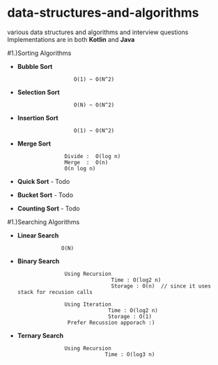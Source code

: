 # data-structures-and-algorithms
various data structures and algorithms and interview questions
Implementations are in both **Kotlin** and **Java**

#1.)Sorting Algorithms
- **Bubble Sort**     

                        O(1) ~ O(N^2)
- **Selection Sort**   

                        O(N) ~ O(N^2)
- **Insertion Sort**     
                        
                        O(1) ~ O(N^2)
- **Merge Sort**     
                     
                     Divide :  O(log n)
                     Merge  :  O(n) 
                     O(n log n) 
                     
- **Quick Sort**  - Todo

- **Bucket Sort**  - Todo 

- **Counting Sort**  - Todo
                     
#1.)Searching Algorithms

- **Linear Search**  

                    O(N)  
                    
- **Binary Search**  
                    
                     Using Recursion     
                                    Time : O(log2 n)
                                    Storage : O(n)  // since it uses stack for recusion calls
                                    
                     Using Iteration
                                   Time : O(log2 n)  
                                   Storage : O(1)
                      Prefer Recussion apporach :)  
                                 
- **Ternary Search**  
                     
                     Using Recursion     
                                  Time : O(log3 n)   
                                                      
                       
